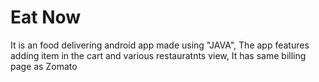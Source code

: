 # Eat Now
It is an food delivering android app made using "JAVA", The app features adding item in the cart and various restauratnts view, It has same billing page as Zomato   
